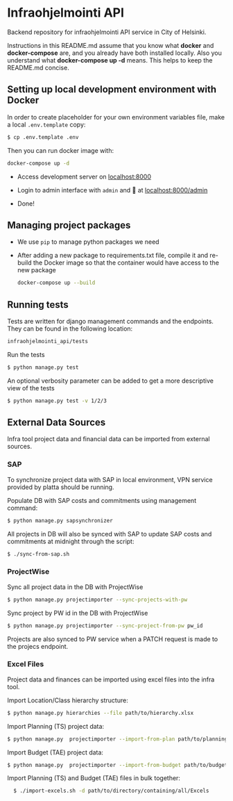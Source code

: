 # Infraohjelmointi API

Backend repository for infraohjelmointi API service in City of Helsinki.

Instructions in this README.md assume that you know  what __docker__ and __docker-compose__ are, and you already have both installed locally. Also you understand what __docker-compose up -d__ means.
This helps to keep the README.md concise.

## Setting up local development environment with Docker

In order to create placeholder for your own environment variables file, make a local `.env.template` copy:

```bash
$ cp .env.template .env
```

Then you can run docker image with:

  ```bash
  docker-compose up -d
  ```

- Access development server on [localhost:8000](http://localhost:8000)

- Login to admin interface with `admin` and 🥥 at [localhost:8000/admin](http://localhost:8000/admin)

- Done!

## Managing project packages

- We use `pip` to manage python packages we need
- After adding a new package to requirements.txt file, compile it and re-build the Docker image so that the container would have access to the new package

  ```bash
  docker-compose up --build
  ```

## Running tests

Tests are written for django management commands and the endpoints. They can be found in the following location:

  ```bash
  infraohjelmointi_api/tests
  ```
Run the tests

  ```bash
  $ python manage.py test
  ```
An optional verbosity parameter can be added to get a more descriptive view of the tests

  ```bash
  $ python manage.py test -v 1/2/3
  ```

## External Data Sources

Infra tool project data and financial data can be imported from external sources.

### SAP

To synchronize project data with SAP in local environment, VPN service provided by platta should be running.

Populate DB with SAP costs and commitments using management command:

  ```bash
  $ python manage.py sapsynchronizer
  ```
All projects in DB will also be synced with SAP to update SAP costs and commitments at midnight through the script:

  ```bash
  $ ./sync-from-sap.sh
  ```

### ProjectWise

Sync all project data in the DB with ProjectWise

  ```bash
  $ python manage.py projectimporter --sync-projects-with-pw
  ```

Sync project by PW id in the DB with ProjectWise

  ```bash
  $ python manage.py projectimporter --sync-project-from-pw pw_id
  ```

Projects are also synced to PW service when a PATCH request is made to the projecs endpoint.

### Excel Files

Project data and finances can be imported using excel files into the infra tool.

Import Location/Class hierarchy structure:

  ```bash
  $ python manage.py hierarchies --file path/to/hierarchy.xlsx
  ```

Import Planning (TS) project data:

  ```bash
  $ python manage.py  projectimporter --import-from-plan path/to/planningFile.xlsx
  ```

Import Budget (TAE) project data:

  ```bash
  $ python manage.py  projectimporter --import-from-budget path/to/budgetFile.xlsx
  ```

Import Planning (TS) and Budget (TAE) files in bulk together:

```bash
  $ ./import-excels.sh -d path/to/directory/containing/all/Excels
  ```






